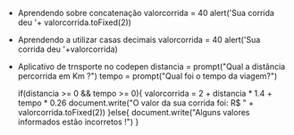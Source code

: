 - Aprendendo sobre concatenação
	valorcorrida = 40
	alert('Sua corrida deu '+ valorcorrida.toFixed(2))
- Aprendendo a utilizar casas decimais
	valorcorrida = 40
	alert('Sua corrida deu '+valorcorrida)
- Aplicativo de trnsporte no codepen
	distancia = prompt("Qual a distância percorrida em Km ?")
	tempo = prompt("Qual foi o tempo da viagem?")

	if(distancia >= 0 && tempo >= 0){
		valorcorrida = 2 + distancia * 1.4 + tempo * 0.26
		document.write("O valor da sua corrida foi: R$ " + valorcorrida.toFixed(2))
	}else{
		document.write("Alguns valores informados estão incorretos !")
	}